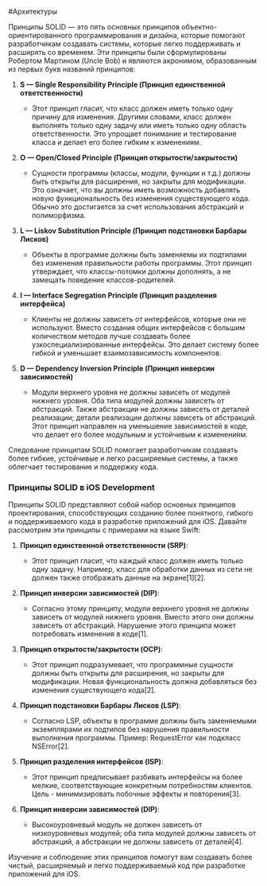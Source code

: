 #Aрхитектуры 

Принципы SOLID — это пять основных принципов объектно-ориентированного программирования и дизайна, которые помогают разработчикам создавать системы, которые легко поддерживать и расширять со временем. Эти принципы были сформулированы Робертом Мартином (Uncle Bob) и являются акронимом, образованным из первых букв названий принципов:

1. **S — Single Responsibility Principle (Принцип единственной ответственности)**
   - Этот принцип гласит, что класс должен иметь только одну причину для изменения. Другими словами, класс должен выполнять только одну задачу или иметь только одну область ответственности. Это упрощает понимание и тестирование класса и делает его более гибким к изменениям.

2. **O — Open/Closed Principle (Принцип открытости/закрытости)**
   - Сущности программы (классы, модули, функции и т.д.) должны быть открыты для расширения, но закрыты для модификации. Это означает, что вы должны иметь возможность добавлять новую функциональность без изменения существующего кода. Обычно это достигается за счет использования абстракций и полиморфизма.

3. **L — Liskov Substitution Principle (Принцип подстановки Барбары Лисков)**
   - Объекты в программе должны быть заменяемы их подтипами без изменения правильности работы программы. Этот принцип утверждает, что классы-потомки должны дополнять, а не замещать поведение классов-родителей.

4. **I — Interface Segregation Principle (Принцип разделения интерфейса)**
   - Клиенты не должны зависеть от интерфейсов, которые они не используют. Вместо создания общих интерфейсов с большим количеством методов лучше создавать более узкоспециализированные интерфейсы. Это делает систему более гибкой и уменьшает взаимозависимость компонентов.

5. **D — Dependency Inversion Principle (Принцип инверсии зависимостей)**
   - Модули верхнего уровня не должны зависеть от модулей нижнего уровня. Оба типа модулей должны зависеть от абстракций. Также абстракции не должны зависеть от деталей реализации; детали реализации должны зависеть от абстракций. Этот принцип направлен на уменьшение зависимостей в коде, что делает его более модульным и устойчивым к изменениям.

Следование принципам SOLID помогает разработчикам создавать более гибкие, устойчивые и легко расширяемые системы, а также облегчает тестирование и поддержку кода.

### Принципы SOLID в iOS Development

Принципы SOLID представляют собой набор основных принципов проектирования, способствующих созданию более понятного, гибкого и поддерживаемого кода в разработке приложений для iOS. Давайте рассмотрим эти принципы с примерами на языке Swift:

1. **Принцип единственной ответственности (SRP)**:
   - Этот принцип гласит, что каждый класс должен иметь только одну задачу. Например, класс для обработки данных из сети не должен также отображать данные на экране[1][2].

2. **Принцип инверсии зависимостей (DIP)**:
   - Согласно этому принципу, модули верхнего уровня не должны зависеть от модулей нижнего уровня. Вместо этого они должны зависеть от абстракций. Нарушение этого принципа может потребовать изменения в коде[1].

3. **Принцип открытости/закрытости (OCP)**:
   - Этот принцип подразумевает, что программные сущности должны быть открыты для расширения, но закрыты для модификации. Новая функциональность должна добавляться без изменения существующего кода[2].

4. **Принцип подстановки Барбары Лисков (LSP)**:
   - Согласно LSP, объекты в программе должны быть заменяемыми экземплярами их подтипов без нарушения правильности выполнения программы. Пример: RequestError как подкласс NSError[2].

5. **Принцип разделения интерфейсов (ISP)**:
   - Этот принцип предписывает разбивать интерфейсы на более мелкие, соответствующие конкретным потребностям клиентов. Цель - минимизировать побочные эффекты и повторения[3].

6. **Принцип инверсии зависимостей (DIP)**:
   - Высокоуровневый модуль не должен зависеть от низкоуровневых модулей; оба типа модулей должны зависеть от абстракций, а абстракции не должны зависеть от деталей[4].

Изучение и соблюдение этих принципов помогут вам создавать более чистый, расширяемый и легко поддерживаемый код при разработке приложений для iOS.
